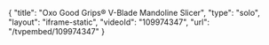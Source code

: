 {
    "title": "Oxo Good Grips&reg; V-Blade Mandoline Slicer",
    "type": "solo",
    "layout": "iframe-static",
    "videoId": "109974347",
    "url": "\/tvpembed\/109974347"
}